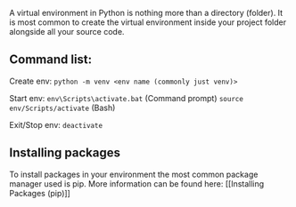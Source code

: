 A virtual environment in Python is nothing more than a directory (folder). It is most common to create the virtual environment inside your project folder alongside all your source code.

## Command list:

Create env:
```python -m venv <env name (commonly just venv)>```

Start env:
```env\Scripts\activate.bat``` (Command prompt)
```source env/Scripts/activate``` (Bash)

Exit/Stop env:
```deactivate```

## Installing packages

To install packages in your environment the most common package manager used is pip. More information can be found here: [[Installing Packages (pip)]]
